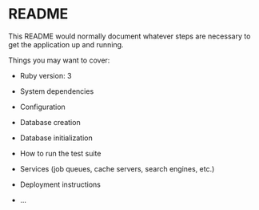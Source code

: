 # README

This README would normally document whatever steps are necessary to get the
application up and running.

Things you may want to cover:

* Ruby version: 3

* System dependencies

* Configuration

* Database creation

* Database initialization

* How to run the test suite

* Services (job queues, cache servers, search engines, etc.)

* Deployment instructions

* ...
